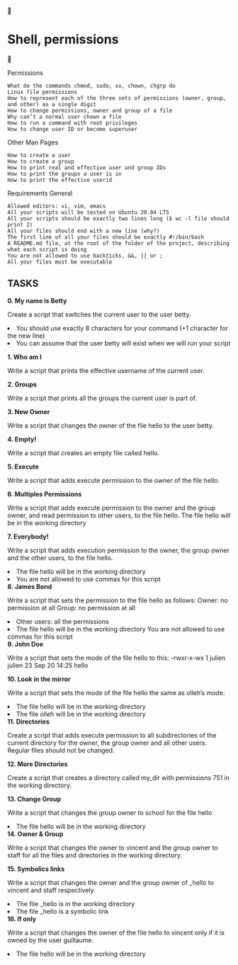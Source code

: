 :shell:<h1> Shell, permissions </h1> :page_with_curl:


Permissions

    What do the commands chmod, sudo, su, chown, chgrp do
    Linux file permissions
    How to represent each of the three sets of permissions (owner, group, and other) as a single digit
    How to change permissions, owner and group of a file
    Why can’t a normal user chown a file
    How to run a command with root privileges
    How to change user ID or become superuser

Other Man Pages

    How to create a user
    How to create a group
    How to print real and effective user and group IDs
    How to print the groups a user is in
    How to print the effective userid

Requirements
General

    Allowed editors: vi, vim, emacs
    All your scripts will be tested on Ubuntu 20.04 LTS
    All your scripts should be exactly two lines long ($ wc -l file should print 2)
    All your files should end with a new line (why?)
    The first line of all your files should be exactly #!/bin/bash
    A README.md file, at the root of the folder of the project, describing what each script is doing
    You are not allowed to use backticks, &&, || or ;
    All your files must be executable
<h2> TASKS </h2>
   
   <strong> 0. My name is Betty </strong>
    <p> Create a script that switches the current user to the user betty. </p>
     <li>You should use exactly 8 characters for your command (+1 character for the new line)</li>
     <li>You can assume that the user betty will exist when we will run your script</li>

   <strong> 1. Who am I </strong> 
    <p>Write a script that prints the effective username of the current user.</p>
    <strong> 2. Groups</strong> 
   <p> Write a script that prints all the groups the current user is part of.</p>
   <strong>  3. New Owner</strong> 
   <p> Write a script that changes the owner of the file hello to the user betty.</p>
   <strong>  4. Empty!</strong> 
   <p> Write a script that creates an empty file called hello.</p>
   <strong>  5. Execute </strong> 
  <p> Write a script that adds execute permission to the owner of the file hello.</p>
    <strong> 6. Multiples Permissions</strong> 
   <p> Write a script that adds execute permission to the owner and the group owner, and read permission to other users, to the file hello.
    The file hello will be in the working directory </p>
    <strong> 7. Everybody!</strong> 
    <p>Write a script that adds execution permission to the owner, the group owner and the other users, to the file hello. </p>
    <li>The file hello will be in the working directory </li>
    <li>You are not allowed to use commas for this script</li>
    <strong> 8. James Bond</strong> 
   <p> Write a script that sets the permission to the file hello as follows:
   Owner: no permission at all
    Group: no permission at all </p>
   <li> Other users: all the permissions </li>
    <li>The file hello will be in the working directory You are not allowed to use commas for this script</li>
  <strong>   9. John Doe</strong> 
   <p> Write a script that sets the mode of the file hello to this:
    -rwxr-x-wx 1 julien julien 23 Sep 20 14:25 hello </p>
   <strong>  10. Look in the mirror </strong> 
   <p> Write a script that sets the mode of the file hello the same as olleh’s mode.</p>
<li>The file hello will be in the working directory </li>
<li>The file olleh will be in the working directory </li>
   <strong>  11. Directories</strong> 
   <p> Create a script that adds execute permission to all subdirectories of the current directory for the owner, the group owner and all other users.      Regular files should not be changed.</p>
   <strong>  12. More Directories</strong> 
   <p> Create a script that creates a directory called my_dir with permissions 751 in the working directory.</p>
   <strong>  13. Change Group </strong> 
    <p>Write a script that changes the group owner to school for the file hello </p>
    <li>The file hello will be in the working directory </li>
   <strong>  14. Owner & Group </strong> 
    <p>Write a script that changes the owner to vincent and the group owner to staff for all the files and directories in the working directory.</p>
   <strong>  15. Symbolics links </strong> 
    <p>Write a script that changes the owner and the group owner of _hello to vincent and staff respectively.</p>

   <li>The file _hello is in the working directory </li>
    <li>The file _hello is a symbolic link </li>
    <strong> 16. If only </strong> 
   <p> Write a script that changes the owner of the file hello to vincent only if it is owned by the user guillaume.</p>
   <li> The file hello will be in the working directory </li>

